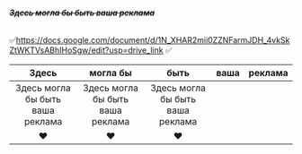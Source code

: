 ###### ~~*__Здесь могла бы быть ваша реклама__*~~
:white_check_mark:https://docs.google.com/document/d/1N_XHAR2mii0ZZNFarmJDH_4vkSkZtWKTVsABhIHoSgw/edit?usp=drive_link :white_check_mark:


| Здесь | могла бы | быть | ваша | реклама |
|:-------:|:----------:|:-----:|:-----:|:--------:|
| Здесь могла бы быть ваша реклама | Здесь могла бы быть ваша реклама | Здесь могла бы быть ваша реклама |
| :heart: | :heart: | :heart: |

